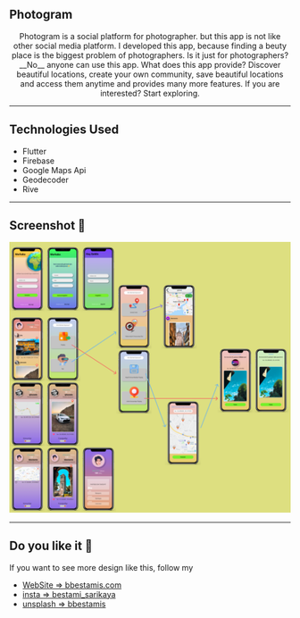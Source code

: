 ## Photogram 

 
<p align="center" > Photogram is a social platform for photographer. but this app is not like other social media platform. I developed this app, because finding a beuty place is the biggest problem of photographers. Is it just for photographers? __No__ anyone can use this app. What does this app provide? Discover beautiful locations, create your own community, save beautiful locations and access them anytime and provides many more features. If you are interested? Start exploring.  </p>

-----

## Technologies Used 

* Flutter
* Firebase
* Google Maps Api
* Geodecoder
* Rive

--------

## Screenshot 📸


<p align="center"><img width="850px" src="https://raw.githubusercontent.com/BBestamiS/Photogram/main/pics/md/project.png" alt="Screen Shoooot" style="zoom:100%;" /></p>


---


## Do you like it 🚀

If you want to see more design like this, follow my

- [WebSite => bbestamis.com](https://bbestamis.com/) 
- [insta => bestami_sarikaya](https://www.instagram.com/bestami_sarikaya/) 
- [unsplash => bbestamis](https://unsplash.com/@bbestamis)
